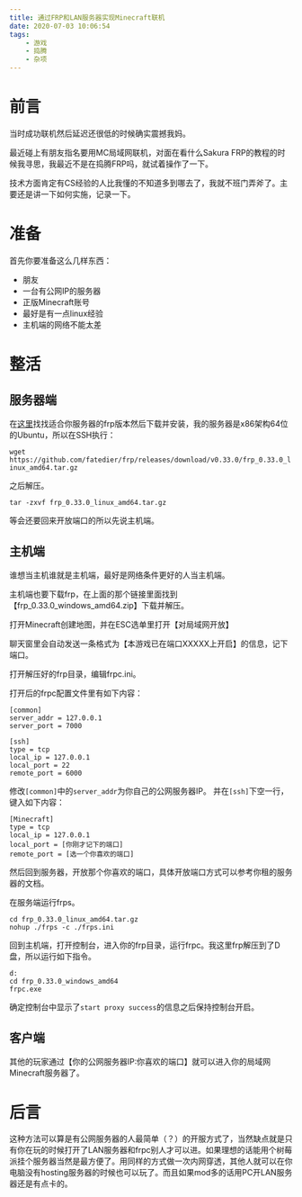 ```yaml
---
title: 通过FRP和LAN服务器实现Minecraft联机
date: 2020-07-03 10:06:54
tags:
    - 游戏
    - 捣腾
    - 杂项
---
```


# 前言

当时成功联机然后延迟还很低的时候确实震撼我妈。

最近碰上有朋友指名要用MC局域网联机，对面在看什么Sakura FRP的教程的时候我寻思，我最近不是在捣腾FRP吗，就试着操作了一下。

技术方面肯定有CS经验的人比我懂的不知道多到哪去了，我就不班门弄斧了。主要还是讲一下如何实施，记录一下。
<!-- more -->
# 准备

首先你要准备这么几样东西：

* 朋友
* 一台有公网IP的服务器
* 正版Minecraft账号
* 最好是有一点linux经验
* 主机端的网络不能太差

# 整活

## 服务器端

在[这里](https://github.com/fatedier/frp/releases)找找适合你服务器的frp版本然后下载并安装，我的服务器是x86架构64位的Ubuntu，所以在SSH执行：

`wget https://github.com/fatedier/frp/releases/download/v0.33.0/frp_0.33.0_linux_amd64.tar.gz`

之后解压。

`tar -zxvf frp_0.33.0_linux_amd64.tar.gz`

等会还要回来开放端口的所以先说主机端。

## 主机端

谁想当主机谁就是主机端，最好是网络条件更好的人当主机端。

主机端也要下载frp，在上面的那个链接里面找到【frp_0.33.0_windows_amd64.zip】下载并解压。

打开Minecraft创建地图，并在ESC选单里打开【对局域网开放】

聊天窗里会自动发送一条格式为【本游戏已在端口XXXXX上开启】的信息，记下端口。

打开解压好的frp目录，编辑frpc.ini。

打开后的frpc配置文件里有如下内容：

```
[common]
server_addr = 127.0.0.1
server_port = 7000

[ssh]
type = tcp
local_ip = 127.0.0.1
local_port = 22
remote_port = 6000
```

修改`[common]`中的`server_addr`为你自己的公网服务器IP。
并在`[ssh]`下空一行，键入如下内容：

```
[Minecraft]
type = tcp
local_ip = 127.0.0.1
local_port = [你刚才记下的端口]
remote_port = [选一个你喜欢的端口]
```

然后回到服务器，开放那个你喜欢的端口，具体开放端口方式可以参考你租的服务器的文档。

在服务端运行frps。

```
cd frp_0.33.0_linux_amd64.tar.gz
nohup ./frps -c ./frps.ini
```

回到主机端，打开控制台，进入你的frp目录，运行frpc。我这里frp解压到了D盘，所以运行如下指令。

```
d:
cd frp_0.33.0_windows_amd64
frpc.exe
```

确定控制台中显示了`start proxy success`的信息之后保持控制台开启。

## 客户端

其他的玩家通过【你的公网服务器IP:你喜欢的端口】就可以进入你的局域网Minecraft服务器了。

# 后言

这种方法可以算是有公网服务器的人最简单（？）的开服方式了，当然缺点就是只有你在玩的时候打开了LAN服务器和frpc别人才可以进。如果理想的话能用个树莓派挂个服务器当然是最方便了。用同样的方式做一次内网穿透，其他人就可以在你电脑没有hosting服务器的时候也可以玩了。而且如果mod多的话用PC开LAN服务器还是有点卡的。
